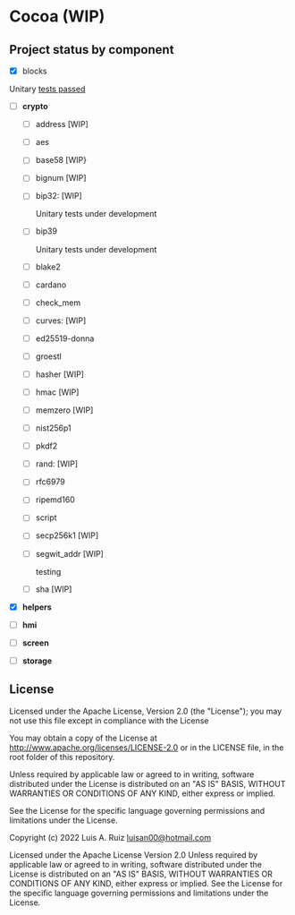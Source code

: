 # Cocoa (WIP)

## Project status by component


- [X] blocks

Unitary [tests passed](./components/blocks/test/test_blocks.c)

- [ ] **crypto**
  - [ ] address [WIP]
  - [ ] aes
  - [ ] base58 [WIP}
  - [ ] bignum [WIP]
  - [ ] bip32: [WIP]
   
    Unitary tests under development
  - [ ] bip39
 
    Unitary tests under development
  
  - [ ] blake2
  - [ ] cardano
  - [ ] check_mem
  - [ ] curves: [WIP]
  - [ ] ed25519-donna
  - [ ] groestl
  - [ ] hasher [WIP]
  - [ ] hmac [WIP]
  - [ ] memzero [WIP]
  - [ ] nist256p1
  - [ ] pkdf2
  - [ ] rand: [WIP]
  - [ ] rfc6979
  - [ ] ripemd160
  - [ ] script
  - [ ] secp256k1 [WIP]
  - [ ] segwit_addr [WIP]
  
    testing
  - [ ] sha [WIP]

- [X] **helpers**

- [ ] **hmi**

- [ ] **screen**

- [ ] **storage**

## License

Licensed under the Apache License, Version 2.0 (the "License"); you may not use this file except in compliance with the License

You may obtain a copy of the License at http://www.apache.org/licenses/LICENSE-2.0 or in the LICENSE file, in the root folder of this repository.

Unless required by applicable law or agreed to in writing, software distributed under the License is distributed on an "AS IS" BASIS, WITHOUT WARRANTIES OR CONDITIONS OF ANY KIND, either express or implied.

See the License for the specific language governing permissions and limitations under the License.

Copyright (c) 2022 Luis A. Ruiz <luisan00@hotmail.com>

Licensed under the Apache License Version 2.0 Unless required by applicable law or agreed to in writing, software distributed under the License is distributed on an "AS IS" BASIS, WITHOUT WARRANTIES OR CONDITIONS OF ANY KIND, either express or implied. See the License for the specific language governing permissions and limitations under the License.
